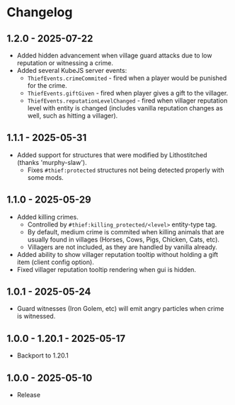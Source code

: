 # Changelog

## 1.2.0 - 2025-07-22
- Added hidden advancement when village guard attacks due to low reputation or witnessing a crime.
- Added several KubeJS server events:
  - `ThiefEvents.crimeCommited` - fired when a player would be punished for the crime.
  - `ThiefEvents.giftGiven` - fired when player gives a gift to the villager.
  - `ThiefEvents.reputationLevelChanged` - fired when villager reputation level with entity is changed (includes vanilla reputation changes as well, such as hitting a villager).

## 1.1.1 - 2025-05-31
- Added support for structures that were modified by Lithostitched (thanks 'murphy-slaw').
  - Fixes `#thief:protected` structures not being detected properly with some mods.

## 1.1.0 - 2025-05-29
- Added killing crimes.
  - Controlled by `#thief:killing_protected/<level>` entity-type tag.
  - By default, medium crime is commited when killing animals that are usually found in villages (Horses, Cows, Pigs, Chicken, Cats, etc).
  - Villagers are not included, as they are handled by vanilla already.
- Added ability to show villager reputation tooltip without holding a gift item (client config option). 
- Fixed villager reputation tooltip rendering when gui is hidden. 

## 1.0.1 - 2025-05-24
- Guard witnesses (Iron Golem, etc) will emit angry particles when crime is witnessed.

## 1.0.0 - 1.20.1 - 2025-05-17
- Backport to 1.20.1

## 1.0.0 - 2025-05-10
- Release